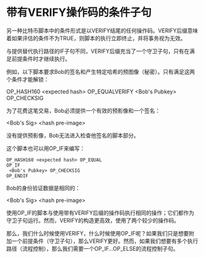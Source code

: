 # 带有VERIFY操作码的条件子句

另一种比特币脚本中的条件形式是以VERIFY结尾的任何操作码。VERIFY后缀意味着如果评估的条件不为TRUE，则脚本的执行立即终止，并将事务视为无效。

与提供替代执行路径的IF子句不同，VERIFY后缀充当了一个守卫子句，只有在满足前提条件时才继续执行。

例如，以下脚本要求Bob的签名和产生特定哈希的预图像（秘密）。只有满足这两个条件才能解锁：

OP\_HASH160 \<expected hash> OP\_EQUALVERIFY \<Bob's Pubkey> OP\_CHECKSIG

为了花费这笔交易，Bob必须提供一个有效的预影像和一个签名：

\<Bob's Sig> \<hash pre-image> 

没有提供预影像，Bob无法进入检查他签名的脚本部分。&#x20;

这个脚本也可以用OP\_IF来编写：

```
OP_HASH160 <expected hash> OP_EQUAL
OP_IF
 <Bob's Pubkey> OP_CHECKSIG
OP_ENDIF
```

Bob的身份验证数据是相同的：

 \<Bob's Sig> \<hash pre-image>

使用OP\_IF的脚本与使用带有VERIFY后缀的操作码执行相同的操作；它们都作为守卫子句运行。然而，VERIFY的构造更高效，使用了两个较少的操作码。&#x20;

那么，我们什么时候使用VERIFY，什么时候使用OP\_IF呢？如果我们只是想要附加一个前提条件（守卫子句），那么VERIFY更好。然而，如果我们想要有多个执行路径（流程控制），那么我们需要一个OP\_IF…OP\_ELSE的流程控制子句。
